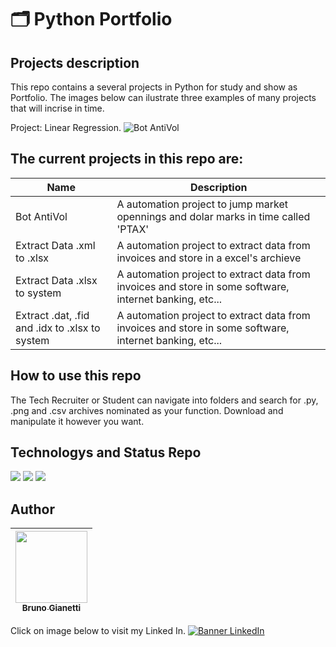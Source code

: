 # :card_index_dividers: Python Portfolio

## Projects description

This repo contains a several projects in Python for study and show as Portfolio. The images below can ilustrate three examples of many projects that will incrise in time.

Project: Linear Regression.
![Bot AntiVol](https://github.com/BrunoGianetti/MyPythonProjects/assets/55636879/aaac9431-9bed-4f1b-981a-2b27d306cc8c)



## The current projects in this repo are:

| Name | Description |
|--- |---|
| Bot AntiVol | A automation project to jump market opennings and dolar marks in time called 'PTAX' |
| Extract Data .xml to .xlsx | A automation project to extract data from invoices and store in a excel's archieve |
| Extract Data .xlsx to system | A automation project to extract data from invoices and store in some software, internet banking, etc... |
| Extract .dat, .fid and .idx to .xlsx to system | A automation project to extract data from invoices and store in some software, internet banking, etc... |


## How to use this repo

The Tech Recruiter or Student can navigate into folders and search for .py, .png and .csv archives nominated as your function. Download and manipulate it however you want.

## Technologys and Status Repo


<img src="https://img.shields.io/badge/Language-Python-blue"> <img src="https://img.shields.io/badge/Status-always%20under%20construction-yellow"> <img src="https://img.shields.io/github/downloads/brunogianetti/DataSciencePortfolio/total?style=plastic"> 

## Author

| [<img src="https://avatars.githubusercontent.com/u/55636879?v=4" width=115><br><sub>Bruno Gianetti</sub>](https://github.com/brunogianetti) |
| :---: |

Click on image below to visit my Linked In.
[![Banner LinkedIn](https://user-images.githubusercontent.com/55636879/210119349-4576385f-6bc2-4009-9b0a-374477fba4a9.png)](https://www.linkedin.com/in/brunogianetti/)
